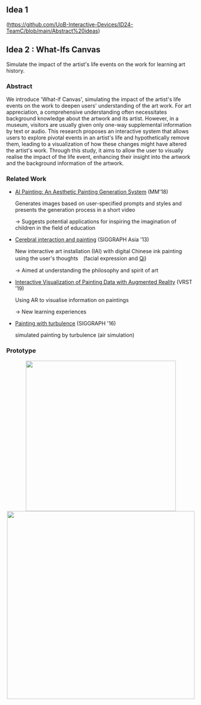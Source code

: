

## Idea 1
(https://github.com/UoB-Interactive-Devices/ID24-TeamC/blob/main/Abstract%20ideas)
   


## Idea 2 : **What-Ifs Canvas** 
Simulate the impact of the artist's life events on the work for learning art history.

### Abstract

We introduce 'What-if Canvas', simulating the impact of the artist's life events on the work to deepen users' understanding of the art work. 
For art appreciation, a comprehensive understanding often necessitates background knowledge about the artwork and its artist. 
However, in a museum, visitors are usually given only one-way supplemental information by text or audio. 
This research proposes an interactive system that allows users to explore pivotal events in an artist's life and hypothetically remove them, leading to a visualization of how these changes might have altered the artist's work.
Through this study, it aims to allow the user to visually realise the impact of the life event, enhancing their insight into the artwork and the background information of the artwork.

### Related Work
- [AI Painting: An Aesthetic Painting Generation System](https://dl.acm.org/doi/10.1145/3240508.3241386) (MM'18)
  
  Generates images based on user-specified prompts and styles and presents the generation process in a short video

  -> Suggests potential applications for inspiring the imagination of children in the field of education

  
- [Cerebral interaction and painting](https://dl.acm.org/doi/10.1145/2542256.2542260) (SIGGRAPH Asia '13)

  New interactive art installation (IAI) with digital Chinese ink painting using the user's thoughts　(facial expression and [Qi](https://en.wikipedia.org/wiki/Qi))
  
  -> Aimed at understanding the philosophy and spirit of art
  

- [Interactive Visualization of Painting Data with Augmented Reality](https://dl.acm.org/doi/10.1145/3359996.3365032) (VRST '19)

  Using AR to visualise information on paintings
  
  -> New learning experiences
  
  
- [Painting with turbulence](https://dl.acm.org/doi/10.1145/2897839.2927402) (SIGGRAPH '16)

  simulated painting by turbulence (air simulation)
  

### Prototype
<p align="center">
  <img src="https://github.com/UoB-Interactive-Devices/ID24-TeamC/assets/30760730/2bb63b7e-6779-4fed-9c07-13a0d220e28d" width="400" />
  <img src="https://github.com/UoB-Interactive-Devices/ID24-TeamC/assets/30760730/d5ed4515-1740-4013-b819-f12a8a50ce68" width="500" />
</p>

